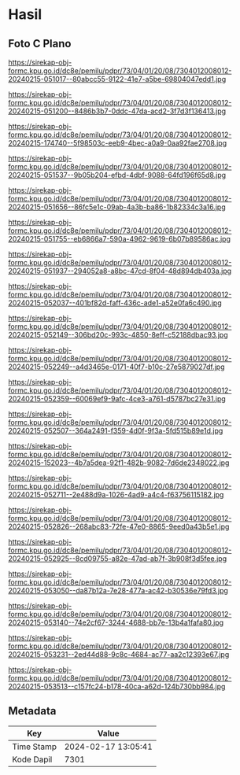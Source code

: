 # Hasil

## Foto C Plano

https://sirekap-obj-formc.kpu.go.id/dc8e/pemilu/pdpr/73/04/01/20/08/7304012008012-20240215-051017--80abcc55-9122-41e7-a5be-69804047edd1.jpg

https://sirekap-obj-formc.kpu.go.id/dc8e/pemilu/pdpr/73/04/01/20/08/7304012008012-20240215-051200--8486b3b7-0ddc-47da-acd2-3f7d3f136413.jpg

https://sirekap-obj-formc.kpu.go.id/dc8e/pemilu/pdpr/73/04/01/20/08/7304012008012-20240215-174740--5f98503c-eeb9-4bec-a0a9-0aa92fae2708.jpg

https://sirekap-obj-formc.kpu.go.id/dc8e/pemilu/pdpr/73/04/01/20/08/7304012008012-20240215-051537--9b05b204-efbd-4dbf-9088-64fd196f65d8.jpg

https://sirekap-obj-formc.kpu.go.id/dc8e/pemilu/pdpr/73/04/01/20/08/7304012008012-20240215-051656--86fc5e1c-09ab-4a3b-ba86-1b82334c3a16.jpg

https://sirekap-obj-formc.kpu.go.id/dc8e/pemilu/pdpr/73/04/01/20/08/7304012008012-20240215-051755--eb6866a7-590a-4962-9619-6b07b89586ac.jpg

https://sirekap-obj-formc.kpu.go.id/dc8e/pemilu/pdpr/73/04/01/20/08/7304012008012-20240215-051937--294052a8-a8bc-47cd-8f04-48d894db403a.jpg

https://sirekap-obj-formc.kpu.go.id/dc8e/pemilu/pdpr/73/04/01/20/08/7304012008012-20240215-052037--401bf82d-faff-436c-ade1-a52e0fa6c490.jpg

https://sirekap-obj-formc.kpu.go.id/dc8e/pemilu/pdpr/73/04/01/20/08/7304012008012-20240215-052149--306bd20c-993c-4850-8eff-c52188dbac93.jpg

https://sirekap-obj-formc.kpu.go.id/dc8e/pemilu/pdpr/73/04/01/20/08/7304012008012-20240215-052249--a4d3465e-0171-40f7-b10c-27e5879027df.jpg

https://sirekap-obj-formc.kpu.go.id/dc8e/pemilu/pdpr/73/04/01/20/08/7304012008012-20240215-052359--60069ef9-9afc-4ce3-a761-d5787bc27e31.jpg

https://sirekap-obj-formc.kpu.go.id/dc8e/pemilu/pdpr/73/04/01/20/08/7304012008012-20240215-052507--364a2491-f359-4d0f-9f3a-5fd515b89e1d.jpg

https://sirekap-obj-formc.kpu.go.id/dc8e/pemilu/pdpr/73/04/01/20/08/7304012008012-20240215-152023--4b7a5dea-92f1-482b-9082-7d6de2348022.jpg

https://sirekap-obj-formc.kpu.go.id/dc8e/pemilu/pdpr/73/04/01/20/08/7304012008012-20240215-052711--2e488d9a-1026-4ad9-a4c4-f63756115182.jpg

https://sirekap-obj-formc.kpu.go.id/dc8e/pemilu/pdpr/73/04/01/20/08/7304012008012-20240215-052826--268abc83-72fe-47e0-8865-9eed0a43b5e1.jpg

https://sirekap-obj-formc.kpu.go.id/dc8e/pemilu/pdpr/73/04/01/20/08/7304012008012-20240215-052925--8cd09755-a82e-47ad-ab7f-3b908f3d5fee.jpg

https://sirekap-obj-formc.kpu.go.id/dc8e/pemilu/pdpr/73/04/01/20/08/7304012008012-20240215-053050--da87b12a-7e28-477a-ac42-b30536e79fd3.jpg

https://sirekap-obj-formc.kpu.go.id/dc8e/pemilu/pdpr/73/04/01/20/08/7304012008012-20240215-053140--74e2cf67-3244-4688-bb7e-13b4a1fafa80.jpg

https://sirekap-obj-formc.kpu.go.id/dc8e/pemilu/pdpr/73/04/01/20/08/7304012008012-20240215-053231--2ed44d88-9c8c-4684-ac77-aa2c12393e67.jpg

https://sirekap-obj-formc.kpu.go.id/dc8e/pemilu/pdpr/73/04/01/20/08/7304012008012-20240215-053513--c157fc24-b178-40ca-a62d-124b730bb984.jpg


## Metadata

| Key        | Value               |
| ---------- | ------------------- |
| Time Stamp | 2024-02-17 13:05:41 |
| Kode Dapil | 7301                |



